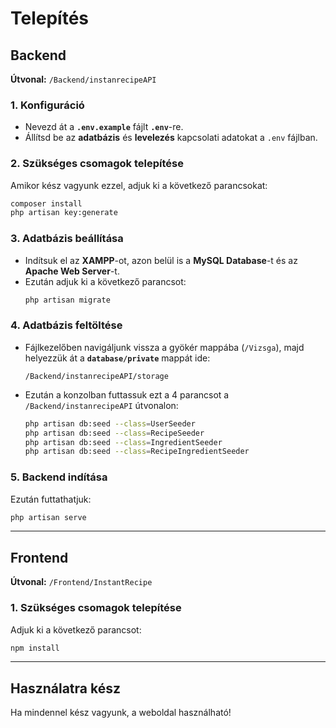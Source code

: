 # Telepítés

## Backend  
**Útvonal:** `/Backend/instanrecipeAPI`  

### 1. Konfiguráció  
- Nevezd át a **`.env.example`** fájlt **`.env`**-re.  
- Állítsd be az **adatbázis** és **levelezés** kapcsolati adatokat a `.env` fájlban.

### 2. Szükséges csomagok telepítése  
Amikor kész vagyunk ezzel, adjuk ki a következő parancsokat:  
```sh
composer install
php artisan key:generate
```

### 3. Adatbázis beállítása  
- Indítsuk el az **XAMPP**-ot, azon belül is a **MySQL Database**-t és az **Apache Web Server**-t.  
- Ezután adjuk ki a következő parancsot:  
  ```sh
  php artisan migrate
  ```

### 4. Adatbázis feltöltése  
- Fájlkezelőben navigáljunk vissza a gyökér mappába (`/Vizsga`), majd helyezzük át a **`database/private`** mappát ide:  
  ```plaintext
  /Backend/instanrecipeAPI/storage
  ```

- Ezután a konzolban futtassuk ezt a 4 parancsot a `/Backend/instanrecipeAPI` útvonalon:  
  ```sh
  php artisan db:seed --class=UserSeeder
  php artisan db:seed --class=RecipeSeeder
  php artisan db:seed --class=IngredientSeeder
  php artisan db:seed --class=RecipeIngredientSeeder
  ```

### 5. Backend indítása  
Ezután futtathatjuk:  
```sh
php artisan serve
```

---

## Frontend  
**Útvonal:** `/Frontend/InstantRecipe`  

### 1. Szükséges csomagok telepítése  
Adjuk ki a következő parancsot:  
```sh
npm install
```

---

## Használatra kész  
Ha mindennel kész vagyunk, a weboldal használható!
```
